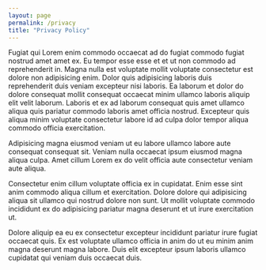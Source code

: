 ```yaml
---
layout: page
permalink: /privacy
title: "Privacy Policy"
---
```


Fugiat qui Lorem enim commodo occaecat ad do fugiat commodo fugiat nostrud amet amet ex. Eu tempor esse esse et et ut non commodo ad reprehenderit in. Magna nulla est voluptate mollit voluptate consectetur est dolore non adipisicing enim. Dolor quis adipisicing laboris duis reprehenderit duis veniam excepteur nisi laboris. Ea laborum et dolor do dolore consequat mollit consequat occaecat minim ullamco laboris aliquip elit velit laborum. Laboris et ex ad laborum consequat quis amet ullamco aliqua quis pariatur commodo laboris amet officia nostrud. Excepteur quis aliqua minim voluptate consectetur labore id ad culpa dolor tempor aliqua commodo officia exercitation.  

Adipisicing magna eiusmod veniam ut eu labore ullamco labore aute consequat consequat sit. Veniam nulla occaecat ipsum eiusmod magna aliqua culpa. Amet cillum Lorem ex do velit officia aute consectetur veniam aute aliqua.  


Consectetur enim cillum voluptate officia ex in cupidatat. Enim esse sint anim commodo aliqua cillum et exercitation. Dolore dolore qui adipisicing aliqua sit ullamco qui nostrud dolore non sunt. Ut mollit voluptate commodo incididunt ex do adipisicing pariatur magna deserunt et ut irure exercitation ut.  


Dolore aliquip ea eu ex consectetur excepteur incididunt pariatur irure fugiat occaecat quis. Ex est voluptate ullamco officia in anim do ut eu minim anim magna deserunt magna labore. Duis elit excepteur ipsum laboris ullamco cupidatat qui veniam duis occaecat duis.
